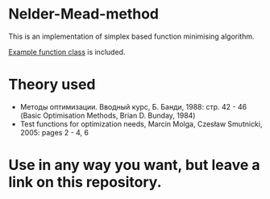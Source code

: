 # Nelder-Mead-method
This is an implementation of simplex based function minimising algorithm.

[Example function class](src/main/java/org/eric/neldermeadmethod/ExampleFunctionClass.java) is included.

# Theory used
* Методы оптимизации. Вводный курс, Б. Банди, 1988: стр. 42 - 46
(Basic Optimisation Methods, Brian D. Bunday, 1984)
* Test functions for optimization needs, Marcin Molga, Czesław Smutnicki, 2005: pages 2 - 4, 6 


# Use in any way you want, but leave a link on this repository.
